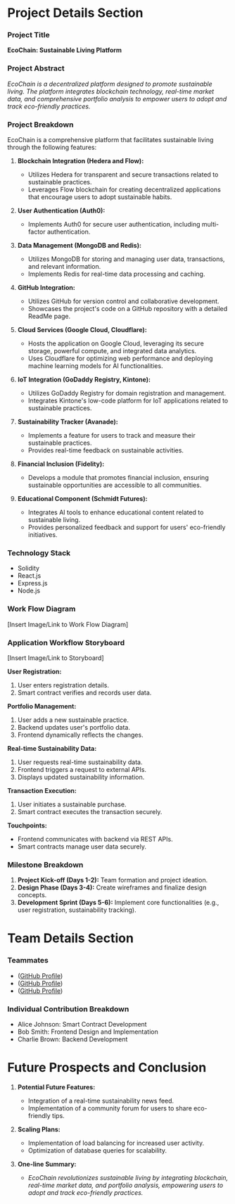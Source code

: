 # Project Details Section

### Project Title

**EcoChain: Sustainable Living Platform**

### Project Abstract

_EcoChain is a decentralized platform designed to promote sustainable living. The platform integrates blockchain technology, real-time market data, and comprehensive portfolio analysis to empower users to adopt and track eco-friendly practices._

### Project Breakdown

EcoChain is a comprehensive platform that facilitates sustainable living through the following features:

1. **Blockchain Integration (Hedera and Flow):**
   - Utilizes Hedera for transparent and secure transactions related to sustainable practices.
   - Leverages Flow blockchain for creating decentralized applications that encourage users to adopt sustainable habits.

2. **User Authentication (Auth0):**
   - Implements Auth0 for secure user authentication, including multi-factor authentication.

3. **Data Management (MongoDB and Redis):**
   - Utilizes MongoDB for storing and managing user data, transactions, and relevant information.
   - Implements Redis for real-time data processing and caching.

4. **GitHub Integration:**
   - Utilizes GitHub for version control and collaborative development.
   - Showcases the project's code on a GitHub repository with a detailed ReadMe page.

5. **Cloud Services (Google Cloud, Cloudflare):**
   - Hosts the application on Google Cloud, leveraging its secure storage, powerful compute, and integrated data analytics.
   - Uses Cloudflare for optimizing web performance and deploying machine learning models for AI functionalities.

6. **IoT Integration (GoDaddy Registry, Kintone):**
   - Utilizes GoDaddy Registry for domain registration and management.
   - Integrates Kintone's low-code platform for IoT applications related to sustainable practices.

7. **Sustainability Tracker (Avanade):**
   - Implements a feature for users to track and measure their sustainable practices.
   - Provides real-time feedback on sustainable activities.

8. **Financial Inclusion (Fidelity):**
   - Develops a module that promotes financial inclusion, ensuring sustainable opportunities are accessible to all communities.

9. **Educational Component (Schmidt Futures):**
   - Integrates AI tools to enhance educational content related to sustainable living.
   - Provides personalized feedback and support for users' eco-friendly initiatives.

### Technology Stack

- Solidity
- React.js
- Express.js
- Node.js

### Work Flow Diagram

[Insert Image/Link to Work Flow Diagram]

### Application Workflow Storyboard

[Insert Image/Link to Storyboard]

**User Registration:**
1. User enters registration details.
2. Smart contract verifies and records user data.

**Portfolio Management:**
1. User adds a new sustainable practice.
2. Backend updates user's portfolio data.
3. Frontend dynamically reflects the changes.

**Real-time Sustainability Data:**
1. User requests real-time sustainability data.
2. Frontend triggers a request to external APIs.
3. Displays updated sustainability information.

**Transaction Execution:**
1. User initiates a sustainable purchase.
2. Smart contract executes the transaction securely.

**Touchpoints:**
- Frontend communicates with backend via REST APIs.
- Smart contracts manage user data securely.

### Milestone Breakdown

1. **Project Kick-off (Days 1-2):** Team formation and project ideation.
2. **Design Phase (Days 3-4):** Create wireframes and finalize design concepts.
3. **Development Sprint (Days 5-6):** Implement core functionalities (e.g., user registration, sustainability tracking).

# Team Details Section

### Teammates

-  ([GitHub Profile](https://github.com/))
-  ([GitHub Profile](https://github.com/))
-  ([GitHub Profile](https://github.com/))

### Individual Contribution Breakdown

- Alice Johnson: Smart Contract Development
- Bob Smith: Frontend Design and Implementation
- Charlie Brown: Backend Development

# Future Prospects and Conclusion

1. **Potential Future Features:**
   - Integration of a real-time sustainability news feed.
   - Implementation of a community forum for users to share eco-friendly tips.

2. **Scaling Plans:**
   - Implementation of load balancing for increased user activity.
   - Optimization of database queries for scalability.

3. **One-line Summary:**
   - _EcoChain revolutionizes sustainable living by integrating blockchain, real-time market data, and portfolio analysis, empowering users to adopt and track eco-friendly practices._
